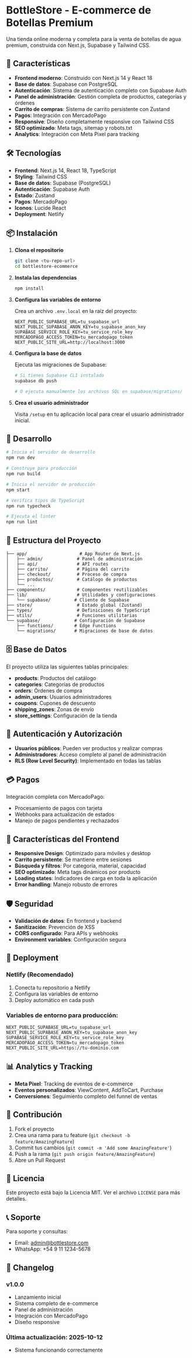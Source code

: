 # BottleStore - E-commerce de Botellas Premium

Una tienda online moderna y completa para la venta de botellas de agua premium, construida con Next.js, Supabase y Tailwind CSS.

## 🚀 Características

- **Frontend moderno**: Construido con Next.js 14 y React 18
- **Base de datos**: Supabase con PostgreSQL
- **Autenticación**: Sistema de autenticación completo con Supabase Auth
- **Panel de administración**: Gestión completa de productos, categorías y órdenes
- **Carrito de compras**: Sistema de carrito persistente con Zustand
- **Pagos**: Integración con MercadoPago
- **Responsive**: Diseño completamente responsive con Tailwind CSS
- **SEO optimizado**: Meta tags, sitemap y robots.txt
- **Analytics**: Integración con Meta Pixel para tracking

## 🛠️ Tecnologías

- **Frontend**: Next.js 14, React 18, TypeScript
- **Styling**: Tailwind CSS
- **Base de datos**: Supabase (PostgreSQL)
- **Autenticación**: Supabase Auth
- **Estado**: Zustand
- **Pagos**: MercadoPago
- **Iconos**: Lucide React
- **Deployment**: Netlify

## 📦 Instalación

1. **Clona el repositorio**
   ```bash
   git clone <tu-repo-url>
   cd bottlestore-ecommerce
   ```

2. **Instala las dependencias**
   ```bash
   npm install
   ```

3. **Configura las variables de entorno**
   
   Crea un archivo `.env.local` en la raíz del proyecto:
   ```env
   NEXT_PUBLIC_SUPABASE_URL=tu_supabase_url
   NEXT_PUBLIC_SUPABASE_ANON_KEY=tu_supabase_anon_key
   SUPABASE_SERVICE_ROLE_KEY=tu_service_role_key
   MERCADOPAGO_ACCESS_TOKEN=tu_mercadopago_token
   NEXT_PUBLIC_SITE_URL=http://localhost:3000
   ```

4. **Configura la base de datos**
   
   Ejecuta las migraciones de Supabase:
   ```bash
   # Si tienes Supabase CLI instalado
   supabase db push
   
   # O ejecuta manualmente los archivos SQL en supabase/migrations/
   ```

5. **Crea el usuario administrador**
   
   Visita `/setup` en tu aplicación local para crear el usuario administrador inicial.

## 🚀 Desarrollo

```bash
# Inicia el servidor de desarrollo
npm run dev

# Construye para producción
npm run build

# Inicia el servidor de producción
npm start

# Verifica tipos de TypeScript
npm run typecheck

# Ejecuta el linter
npm run lint
```

## 📁 Estructura del Proyecto

```
├── app/                    # App Router de Next.js
│   ├── admin/             # Panel de administración
│   ├── api/               # API routes
│   ├── carrito/           # Página del carrito
│   ├── checkout/          # Proceso de compra
│   ├── productos/         # Catálogo de productos
│   └── ...
├── components/            # Componentes reutilizables
├── lib/                   # Utilidades y configuraciones
│   └── supabase/         # Cliente de Supabase
├── store/                 # Estado global (Zustand)
├── types/                 # Definiciones de TypeScript
├── utils/                 # Funciones utilitarias
└── supabase/             # Configuración de Supabase
    ├── functions/        # Edge Functions
    └── migrations/       # Migraciones de base de datos
```

## 🗄️ Base de Datos

El proyecto utiliza las siguientes tablas principales:

- **products**: Productos del catálogo
- **categories**: Categorías de productos
- **orders**: Órdenes de compra
- **admin_users**: Usuarios administradores
- **coupons**: Cupones de descuento
- **shipping_zones**: Zonas de envío
- **store_settings**: Configuración de la tienda

## 🔐 Autenticación y Autorización

- **Usuarios públicos**: Pueden ver productos y realizar compras
- **Administradores**: Acceso completo al panel de administración
- **RLS (Row Level Security)**: Implementado en todas las tablas

## 💳 Pagos

Integración completa con MercadoPago:
- Procesamiento de pagos con tarjeta
- Webhooks para actualización de estados
- Manejo de pagos pendientes y rechazados

## 📱 Características del Frontend

- **Responsive Design**: Optimizado para móviles y desktop
- **Carrito persistente**: Se mantiene entre sesiones
- **Búsqueda y filtros**: Por categoría, material, capacidad
- **SEO optimizado**: Meta tags dinámicos por producto
- **Loading states**: Indicadores de carga en toda la aplicación
- **Error handling**: Manejo robusto de errores

## 🛡️ Seguridad

- **Validación de datos**: En frontend y backend
- **Sanitización**: Prevención de XSS
- **CORS configurado**: Para APIs y webhooks
- **Environment variables**: Configuración segura

## 🚀 Deployment

### Netlify (Recomendado)

1. Conecta tu repositorio a Netlify
2. Configura las variables de entorno
3. Deploy automático en cada push

### Variables de entorno para producción:
```env
NEXT_PUBLIC_SUPABASE_URL=tu_supabase_url
NEXT_PUBLIC_SUPABASE_ANON_KEY=tu_supabase_anon_key
SUPABASE_SERVICE_ROLE_KEY=tu_service_role_key
MERCADOPAGO_ACCESS_TOKEN=tu_mercadopago_token
NEXT_PUBLIC_SITE_URL=https://tu-dominio.com
```

## 📊 Analytics y Tracking

- **Meta Pixel**: Tracking de eventos de e-commerce
- **Eventos personalizados**: ViewContent, AddToCart, Purchase
- **Conversiones**: Seguimiento completo del funnel de ventas

## 🤝 Contribución

1. Fork el proyecto
2. Crea una rama para tu feature (`git checkout -b feature/AmazingFeature`)
3. Commit tus cambios (`git commit -m 'Add some AmazingFeature'`)
4. Push a la rama (`git push origin feature/AmazingFeature`)
5. Abre un Pull Request

## 📝 Licencia

Este proyecto está bajo la Licencia MIT. Ver el archivo `LICENSE` para más detalles.

## 📞 Soporte

Para soporte y consultas:
- Email: admin@bottlestore.com
- WhatsApp: +54 9 11 1234-5678

## 🔄 Changelog

### v1.0.0
- Lanzamiento inicial
- Sistema completo de e-commerce
- Panel de administración
- Integración con MercadoPago
- Diseño responsive

### Última actualización: 2025-10-12
- Sistema funcionando correctamente